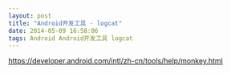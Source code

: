 ```yaml
---
layout: post
title: "Android开发工具 - logcat"
date: 2014-05-09 16:58:06
tags: Android Android开发工具 logcat
---
```


https://developer.android.com/intl/zh-cn/tools/help/monkey.html